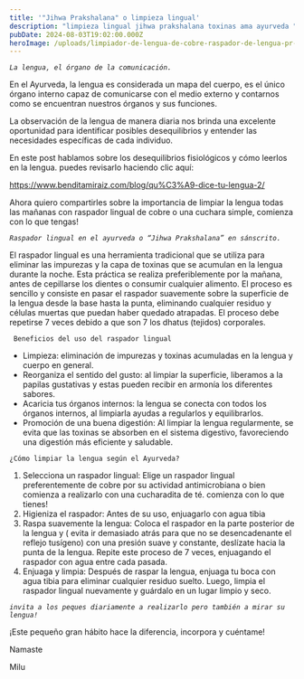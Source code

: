```yaml
---
title: '"Jihwa Prakshalana" o limpieza lingual'
description: "limpieza lingual jihwa prakshalana toxinas ama ayurveda "
pubDate: 2024-08-03T19:02:00.000Z
heroImage: /uploads/limpiador-de-lengua-de-cobre-raspador-de-lengua-pr-ctico-herramienta-de-limpieza-con-caja-dorado.webp
---
```

*`La lengua, el órgano de la comunicación.`* 

En el Ayurveda, la lengua es considerada un mapa del cuerpo, es el único órgano interno capaz de comunicarse con el medio externo y contarnos como se encuentran nuestros órganos y sus funciones. 

La observación de la lengua de manera diaria nos brinda una excelente oportunidad para identificar posibles desequilibrios y entender las necesidades específicas de cada individuo.

En este post hablamos sobre los desequilibrios fisiológicos y cómo leerlos en la lengua. puedes revisarlo haciendo clic aquí:

 <https://www.benditamiraiz.com/blog/qu%C3%A9-dice-tu-lengua-2/>

Ahora quiero compartirles sobre la importancia de limpiar la lengua todas las mañanas con raspador lingual de cobre o una cuchara simple, comienza con lo que tengas!

*`Raspador lingual en el ayurveda o “Jihwa Prakshalana” en sánscrito.`* 

El raspador lingual es una herramienta tradicional que se utiliza para eliminar las impurezas y la capa de toxinas que se acumulan en la lengua durante la noche. Esta práctica se realiza preferiblemente por la mañana, antes de cepillarse los dientes o consumir cualquier alimento. El proceso es sencillo y consiste en pasar el raspador suavemente sobre la superficie de la lengua desde la base hasta la punta, eliminando cualquier residuo y células muertas que puedan haber quedado atrapadas. El proceso debe repetirse 7 veces debido a que son 7 los dhatus (tejidos) corporales. 

` Beneficios del uso del raspador lingual`

* Limpieza: eliminación de  impurezas y toxinas acumuladas en la lengua y cuerpo en general.
* Reorganiza el sentido del gusto:  al limpiar la superficie, liberamos a la papilas gustativas y estas pueden recibir en armonía los diferentes sabores.
* Acaricia tus órganos internos: la lengua se conecta con todos los órganos internos, al limpiarla ayudas a regularlos y equilibrarlos. 
* Promoción de una buena digestión: Al limpiar la lengua regularmente, se evita que las toxinas se absorben en el sistema digestivo, favoreciendo una digestión más eficiente y saludable.

`¿Cómo limpiar la lengua según el Ayurveda?`

1. Selecciona un raspador lingual: Elige un raspador lingual preferentemente de cobre por su actividad antimicrobiana o bien comienza a realizarlo con una cucharadita de té. comienza con lo que tienes! 
2. Higieniza el raspador: Antes de su uso, enjuagarlo con agua tibia
3. Raspa suavemente la lengua: Coloca el raspador en la parte posterior de la lengua y ( evita ir demasiado atrás para que no se desencadenante el reflejo tusígeno) con una presión suave y constante, deslízate hacia la punta de la lengua. Repite este proceso de 7 veces, enjuagando el raspador con agua entre cada pasada.
4. Enjuaga y limpia: Después de raspar la lengua, enjuaga tu boca con agua tibia para eliminar cualquier residuo suelto. Luego, limpia el raspador lingual nuevamente y guárdalo en un lugar limpio y seco.

*`invita a los peques diariamente a realizarlo pero también a mirar su lengua!`* 



¡Este pequeño gran hábito hace la diferencia, incorpora y cuéntame! 



Namaste



Milu
